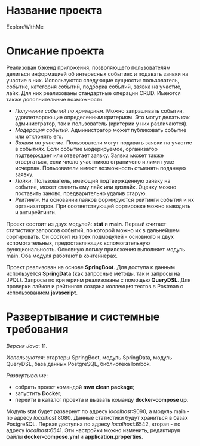# Название проекта
ExploreWithMe

# Описание проекта
Реализован бэкенд приложения, позволяющего пользователям делиться информацией об интересных событиях и подавать заявки на участие в них. Используются следующие сущности: пользователь, событие, категория событий, подборка событий, заявка на участие, лайк. Для них реализованы стандартные операции CRUD. Имеются также дополнительные возможности.
- *Получение событий по критериям.* Можно запрашивать события, удовлетворяющие определенным критериям. Это могут делать как администратор, так и пользователь (критерии у них различаются).
- *Модерация событий*. Администратор может публиковать событие или отклонять его.
- *Заявки на участие*. Пользователи могут подавать заявки на участие в событиях. Если событие модерируемое, организатор подтверждает или отвергает заявку.    Заявка может также отвергаться, если число участников ограничено и лимит уже исчерпан. Пользователи имеют возможность отменять поданную заявку.
- *Лайки*. Пользователь, имеющий подтвержденную заявку на событие, может ставить ему лайк или дизлайк. Оценку можно поставить заново, предварительно удалив старую.
- *Рейтинги*. На основании лайков формируются рейтинги событий и их организаторов. При соответствующей сортировке можно выводить и антирейтинги.

Проект состоит из двух модулей: **stat** и **main**. Первый считает статистику запросов событий, по которой можно их в дальнейшем сортировать. Он состоит из трех подмодулей - основного и двух вспомогательных, предоставляющих вспомогательную функциональность. Основную логику приложения выполняет модуль main. Оба модуля работают в контейнерах.

Проект реализован на основе **SpringBoot**. Для доступа к данным используется **SpringData** (как запросные методы, так и запросы на JPQL). Запросы по критериям реализованы с помощью **QueryDSL**. Для проверки лайков и рейтингов создана коллекция тестов в Postman с использованием **javascript**.

# Развертывание и системные требования
*Версия Java*: 11. 

*Используются*: стартеры SpringBoot, модуль SpringData, модуль QueryDSL, база данных PostgreSQL, библиотека lombok. 

*Развертывание*: 
- собрать проект командой **mvn clean package**;
- запустить **Docker**; 
- перейти в каталог проекта и вызвать команду **docker-compose up**.

Модуль stat будет развернут по адресу *localhost*:9090, а модуль main - по адресу *localhost*:8080. Данные статистики будут храниться в базах PostgreSQL. Первая доступна по адресу *localhost*:6542, вторая - по адресу *localhost*:6541. Эти настройки можно изменить, редактируя файлы **docker-compose.yml** и **application.properties**. 

